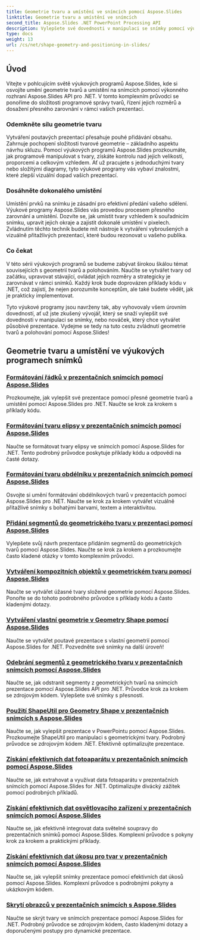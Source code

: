 ```yaml
---
title: Geometrie tvaru a umístění ve snímcích pomocí Aspose.Slides
linktitle: Geometrie tvaru a umístění ve snímcích
second_title: Aspose.Slides .NET PowerPoint Processing API
description: Vylepšete své dovednosti v manipulaci se snímky pomocí výukových programů Aspose.Slides o geometrii tvaru a umístění na snímcích. Naučte se programově ovládat tvary, jejich rozměry a zarovnání.
type: docs
weight: 13
url: /cs/net/shape-geometry-and-positioning-in-slides/
---
```


## Úvod

Vítejte v pohlcujícím světě výukových programů Aspose.Slides, kde si osvojíte umění geometrie tvarů a umístění na snímcích pomocí výkonného rozhraní Aspose.Slides API pro .NET. V tomto komplexním průvodci se ponoříme do složitosti programové správy tvarů, řízení jejich rozměrů a dosažení přesného zarovnání v rámci vašich prezentací.

### Odemkněte sílu geometrie tvaru

Vytváření poutavých prezentací přesahuje pouhé přidávání obsahu. Zahrnuje pochopení složitosti tvarové geometrie – základního aspektu návrhu skluzu. Pomocí výukových programů Aspose.Slides prozkoumáte, jak programově manipulovat s tvary, získáte kontrolu nad jejich velikostí, proporcemi a celkovým vzhledem. Ať už pracujete s jednoduchými tvary nebo složitými diagramy, tyto výukové programy vás vybaví znalostmi, které zlepší vizuální dopad vašich prezentací.

### Dosáhněte dokonalého umístění

Umístění prvků na snímku je zásadní pro efektivní předání vašeho sdělení. Výukové programy Aspose.Slides vás provedou procesem přesného zarovnání a umístění. Dozvíte se, jak umístit tvary vzhledem k souřadnicím snímku, upravit jejich okraje a zajistit dokonalé umístění v pixelech. Zvládnutím těchto technik budete mít nástroje k vytváření vybroušených a vizuálně přitažlivých prezentací, které budou rezonovat u vašeho publika.

### Co čekat

V této sérii výukových programů se budeme zabývat širokou škálou témat souvisejících s geometrií tvarů a polohováním. Naučíte se vytvářet tvary od začátku, upravovat stávající, ovládat jejich rozměry a strategicky je zarovnávat v rámci snímků. Každý krok bude doprovázen příklady kódu v .NET, což zajistí, že nejen porozumíte konceptům, ale také budete vědět, jak je prakticky implementovat.

Tyto výukové programy jsou navrženy tak, aby vyhovovaly všem úrovním dovedností, ať už jste zkušený vývojář, který se snaží vylepšit své dovednosti v manipulaci se snímky, nebo nováček, který chce vytvářet působivé prezentace. Vydejme se tedy na tuto cestu zvládnutí geometrie tvarů a polohování pomocí Aspose.Slides!

## Geometrie tvaru a umístění ve výukových programech snímků
### [Formátování řádků v prezentačních snímcích pomocí Aspose.Slides](./formatting-lines/)
Prozkoumejte, jak vylepšit své prezentace pomocí přesné geometrie tvarů a umístění pomocí Aspose.Slides pro .NET. Naučte se krok za krokem s příklady kódu.
### [Formátování tvaru elipsy v prezentačních snímcích pomocí Aspose.Slides](./formatting-ellipse-shape/)
Naučte se formátovat tvary elipsy ve snímcích pomocí Aspose.Slides for .NET. Tento podrobný průvodce poskytuje příklady kódu a odpovědi na časté dotazy.
### [Formátování tvaru obdélníku v prezentačních snímcích pomocí Aspose.Slides](./formatting-rectangle-shape/)
Osvojte si umění formátování obdélníkových tvarů v prezentacích pomocí Aspose.Slides pro .NET. Naučte se krok za krokem vytvářet vizuálně přitažlivé snímky s bohatými barvami, textem a interaktivitou.
### [Přidání segmentů do geometrického tvaru v prezentaci pomocí Aspose.Slides](./adding-segments-geometry-shape/)
Vylepšete svůj návrh prezentace přidáním segmentů do geometrických tvarů pomocí Aspose.Slides. Naučte se krok za krokem a prozkoumejte často kladené otázky v tomto komplexním průvodci.
### [Vytváření kompozitních objektů v geometrickém tvaru pomocí Aspose.Slides](./creating-composite-objects-geometry-shape/)
Naučte se vytvářet úžasné tvary složené geometrie pomocí Aspose.Slides. Ponořte se do tohoto podrobného průvodce s příklady kódu a často kladenými dotazy.
### [Vytváření vlastní geometrie v Geometry Shape pomocí Aspose.Slides](./creating-custom-geometry/)
Naučte se vytvářet poutavé prezentace s vlastní geometrií pomocí Aspose.Slides for .NET. Pozvedněte své snímky na další úroveň!
### [Odebrání segmentů z geometrického tvaru v prezentačních snímcích pomocí Aspose.Slides](./removing-segments-geometry-shape/)
Naučte se, jak odstranit segmenty z geometrických tvarů na snímcích prezentace pomocí Aspose.Slides API pro .NET. Průvodce krok za krokem se zdrojovým kódem. Vylepšete své snímky s přesností.
### [Použití ShapeUtil pro Geometry Shape v prezentačních snímcích s Aspose.Slides](./using-shapeutil-geometry-shape/)
Naučte se, jak vylepšit prezentace v PowerPointu pomocí Aspose.Slides. Prozkoumejte ShapeUtil pro manipulaci s geometrickými tvary. Podrobný průvodce se zdrojovým kódem .NET. Efektivně optimalizujte prezentace.
### [Získání efektivních dat fotoaparátu v prezentačních snímcích pomocí Aspose.Slides](./getting-effective-camera-data/)
Naučte se, jak extrahovat a využívat data fotoaparátu v prezentačních snímcích pomocí Aspose.Slides for .NET. Optimalizujte divácký zážitek pomocí podrobných příkladů.
### [Získání efektivních dat osvětlovacího zařízení v prezentačních snímcích pomocí Aspose.Slides](./getting-effective-light-rig-data/)
Naučte se, jak efektivně integrovat data světelné soupravy do prezentačních snímků pomocí Aspose.Slides. Komplexní průvodce s pokyny krok za krokem a praktickými příklady.
### [Získání efektivních dat úkosu pro tvar v prezentačních snímcích pomocí Aspose.Slides](./getting-effective-bevel-data/)
Naučte se, jak vylepšit snímky prezentace pomocí efektivních dat úkosů pomocí Aspose.Slides. Komplexní průvodce s podrobnými pokyny a ukázkovým kódem.
### [Skrytí obrazců v prezentačních snímcích s Aspose.Slides](./hiding-shapes/)
Naučte se skrýt tvary ve snímcích prezentace pomocí Aspose.Slides for .NET. Podrobný průvodce se zdrojovým kódem, často kladenými dotazy a doporučenými postupy pro dynamické prezentace.